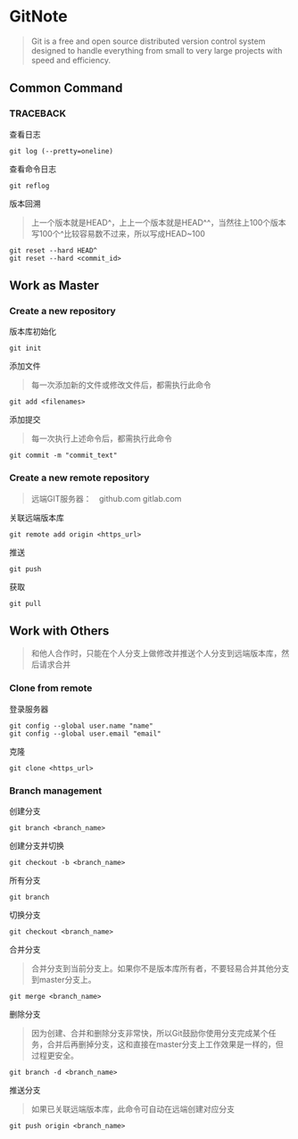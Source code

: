 # GitNote

> Git is a free and open source distributed version control system designed to handle everything from small to very large projects with speed and efficiency. 

 ## Common Command

 ### TRACEBACK

 查看日志
 ```
 git log (--pretty=oneline)
 ```
 查看命令日志
 ```
 git reflog
 ```
 版本回溯
 > 上一个版本就是HEAD^，上上一个版本就是HEAD^^，当然往上100个版本写100个^比较容易数不过来，所以写成HEAD~100
 ```
 git reset --hard HEAD^
 git reset --hard <commit_id>
 ```
 
 ## Work as Master
 
 ### Create a new repository
 
 版本库初始化
 ```
 git init
 ```
 添加文件
 > 每一次添加新的文件或修改文件后，都需执行此命令
 ```
 git add <filenames>
 ```
 添加提交
 > 每一次执行上述命令后，都需执行此命令
 ```
 git commit -m "commit_text"
 ```
 
 ### Create a new remote repository
 > 远端GIT服务器：　github.com gitlab.com
 
 关联远端版本库
 ```
 git remote add origin <https_url>
 ```
 推送
 ```
 git push
 ```
 获取
 ```
 git pull
 ```
 
 ## Work with Others
 > 和他人合作时，只能在个人分支上做修改并推送个人分支到远端版本库，然后请求合并
 
 ### Clone from remote
 
 登录服务器
 ```
 git config --global user.name "name"
 git config --global user.email "email"
 ```
 克隆
 ```
 git clone <https_url>
 ```
 
 ### Branch management
 
 创建分支
 ```
 git branch <branch_name>
 ```
 创建分支并切换
 ```
 git checkout -b <branch_name>
 ```
 所有分支
 ```
 git branch
 ```
 切换分支
 ```
 git checkout <branch_name>
 ```
 合并分支
 > 合并分支到当前分支上。如果你不是版本库所有者，不要轻易合并其他分支到master分支上。
 ```
 git merge <branch_name>
 ```
 删除分支
 >  因为创建、合并和删除分支非常快，所以Git鼓励你使用分支完成某个任务，合并后再删掉分支，这和直接在master分支上工作效果是一样的，但过程更安全。
 ```
 git branch -d <branch_name>
 ```
 推送分支
 > 如果已关联远端版本库，此命令可自动在远端创建对应分支
 ```
 git push origin <branch_name>
 ```
